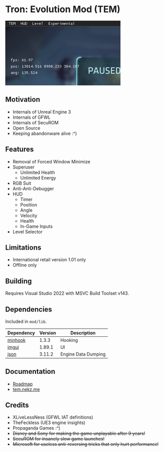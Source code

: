 # Tron: Evolution Mod (TEM)

![tem.gif](/doc/src/images/tem.gif)

## Motivation

- Internals of Unreal Engine 3
- Internals of GFWL
- Internals of SecuROM
- Open Source
- Keeping abandonware alive :^)

## Features

- Removal of Forced Window Minimize
- Superuser
	- Unlimited Health
	- Unlimited Energy
- RGB Suit
- Anti-Anti-Debugger
- HUD
	- Timer
	- Position
	- Angle
	- Velocity
	- Health
	- In-Game Inputs
- Level Selector

## Limitations

- International retail version 1.01 only
- Offline only

## Building

Requires Visual Studio 2022 with MSVC Build Toolset v143.

## Dependencies

Included in `mod/lib`.

|Dependency|Version|Description|
|---|---|---|
|[minhook][]|1.3.3|Hooking|
|[imgui][]|1.89.1|UI|
|[json][]|3.11.2|Engine Data Dumping|

## Documentation

- [Roadmap][]
- [tem.nekz.me][]

## Credits

- XLiveLessNess (GFWL IAT definitions)
- TheFeckless (UE3 engine insights)
- Propaganda Games :^)
- ~~Disney and Sony for making the game unplayable after 9 years!~~
- ~~SecuROM for insanely slow game launches!~~
- ~~Microsoft for useless anti-reversing tricks that only hurt performance!~~

[minhook]: https://github.com/TsudaKageyu/minhook
[imgui]: https://github.com/ocornut/imgui
[json]: https://github.com/nlohmann/json
[Roadmap]: https://github.com/users/NeKzor/projects/1/views/1
[tem.nekz.me]: https://tem.nekz.me

